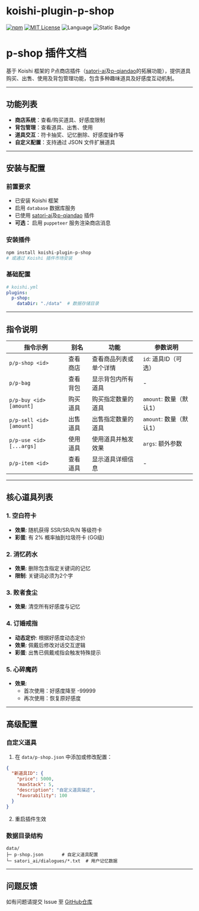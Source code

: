 # koishi-plugin-p-shop

[![npm](https://img.shields.io/npm/v/koishi-plugin-p-shop?style=flat-square)](https://www.npmjs.com/package/koishi-plugin-p-shop) [![MIT License](https://img.shields.io/badge/license-MIT-blue.svg?style=flat)](http://choosealicense.com/licenses/mit/) ![Language](https://img.shields.io/badge/language-TypeScript-brightgreen) ![Static Badge](https://img.shields.io/badge/QQ交流群-2167028216-green)

# p-shop 插件文档

基于 Koishi 框架的 P点商店插件（[satori-ai](https://github.com/gfjdh/koishi-plugin-satori-ai)及[p-qiandao](https://github.com/gfjdh/koishi-plugin-p-qiandao)的拓展功能），提供道具购买、出售、使用及背包管理功能，包含多种趣味道具及好感度互动机制。

---

## 功能列表
- **商店系统**：查看/购买道具、好感度限制
- **背包管理**：查看道具、出售、使用
- **道具交互**：符卡抽奖、记忆删除、好感度操作等
- **自定义配置**：支持通过 JSON 文件扩展道具

---

## 安装与配置
### 前置要求
- 已安装 Koishi 框架
- 启用 `database` 数据库服务
- 已使用 [satori-ai](https://github.com/gfjdh/koishi-plugin-satori-ai)及[p-qiandao](https://github.com/gfjdh/koishi-plugin-p-qiandao) 插件
- **可选：** 启用 `puppeteer` 服务渲染商店消息

### 安装插件
```bash
npm install koishi-plugin-p-shop
# 或通过 Koishi 插件市场安装
```

### 基础配置
```yaml
# koishi.yml
plugins:
  p-shop:
    dataDir: "./data"  # 数据存储目录
```

---

## 指令说明
| 指令示例                | 别名       | 功能                     | 参数说明              |
|-------------------------|------------|--------------------------|-----------------------|
| `p/p-shop <id>`         | 查看商店   | 查看商品列表或单个详情   | `id`: 道具ID（可选） |
| `p/p-bag`               | 查看背包   | 显示背包内所有道具       | -                     |
| `p/p-buy <id> [amount]` | 购买道具   | 购买指定数量的道具       | `amount`: 数量（默认1）|
| `p/p-sell <id> [amount]`| 出售道具   | 出售指定数量的道具       | `amount`: 数量（默认1）|
| `p/p-use <id> [...args]`| 使用道具   | 使用道具并触发效果       | `args`: 额外参数      |
| `p/p-item <id>`         | 查看道具   | 显示道具详细信息         | -                     |

---

## 核心道具列表
### 1. 空白符卡
- **效果**: 随机获得 SSR/SR/R/N 等级符卡
- **彩蛋**: 有 2% 概率抽到垃圾符卡 (GG级)

### 2. 消忆药水
- **效果**: 删除包含指定关键词的记忆
- **限制**: 关键词必须为2个字

### 3. 败者食尘
- **效果**: 清空所有好感度与记忆

### 4. 订婚戒指
- **动态定价**: 根据好感度动态定价
- **效果**: 佩戴后修改对话交互逻辑
- **彩蛋**: 出售已佩戴戒指会触发特殊提示

### 5. 心碎魔药
- **效果**:
  - 首次使用：好感度降至 -99999
  - 再次使用：恢复原好感度

---

## 高级配置
### 自定义道具
1. 在 `data/p-shop.json` 中添加或修改配置：
```json
{
  "新道具ID": {
    "price": 5000,
    "maxStack": 5,
    "description": "自定义道具描述",
    "favorability": 100
  }
}
```
2. 重启插件生效

### 数据目录结构
```
data/
├─ p-shop.json       # 自定义道具配置
└─ satori_ai/dialogues/*.txt  # 用户记忆数据
```

---

## 问题反馈
如有问题请提交 Issue 至 [GitHub仓库](https://github.com/gfjdh/koishi-plugin-p-shop)
